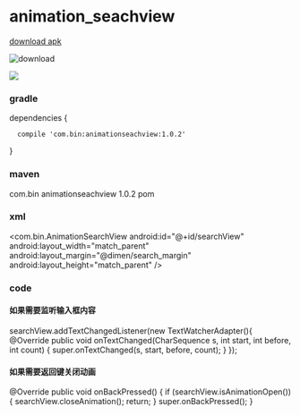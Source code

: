# animation_seachview

[download  apk](http://fir.im/mu6c)


![download](https://github.com/tengbinlive/animation_seachview/blob/master/image/download.png)


![](https://github.com/tengbinlive/animation_seachview/blob/master/image/demo.gif) 

### gradle

dependencies {

      compile 'com.bin:animationseachview:1.0.2'

}

### maven

<dependency>
  <groupId>com.bin</groupId>
  <artifactId>animationseachview</artifactId>
  <version>1.0.2</version>
  <type>pom</type>
</dependency>

### xml

<com.bin.AnimationSearchView
        android:id="@+id/searchView"
        android:layout_width="match_parent"
        android:layout_margin="@dimen/search_margin"
        android:layout_height="match_parent" />



### code


#### 如果需要监听输入框内容

searchView.addTextChangedListener(new TextWatcherAdapter(){
            @Override
            public void onTextChanged(CharSequence s, int start, int before, int count) {
                super.onTextChanged(s, start, before, count);
            }
        });

#### 如果需要返回键关闭动画

@Override
    public void onBackPressed() {
        if (searchView.isAnimationOpen()) {
            searchView.closeAnimation();
            return;
        }
        super.onBackPressed();
    }